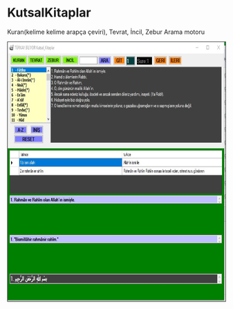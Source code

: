# KutsalKitaplar
Kuran(kelime kelime arapça çeviri), Tevrat, İncil, Zebur
Arama motoru


<p align="center"><a href="https://github.com/takyonxxx/KutsalKitaplar/blob/master/screen.jpg">
		<img src="https://github.com/takyonxxx/KutsalKitaplar/blob/master/screen.jpg" 
		name="Image3" align="bottom" width="800" height="600" border="1"></a></p>

